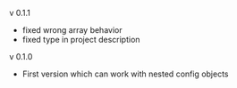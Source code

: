 v 0.1.1
- fixed wrong array behavior
- fixed type in project description

v 0.1.0
- First version which can work with nested config objects
